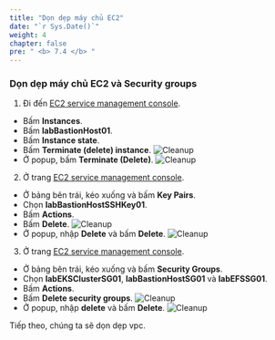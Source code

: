 ```yaml
---
title: "Dọn dẹp máy chủ EC2"
date: "`r Sys.Date()`"
weight: 4
chapter: false
pre: " <b> 7.4 </b> "
---
```


### Dọn dẹp máy chủ EC2 và Security groups

1. Đi đến [EC2 service management console](https://console.aws.amazon.com/ec2/v2/home).

- Bấm **Instances**.
- Bấm **labBastionHost01**.
- Bấm **Instance state**.
- Bấm **Terminate (delete) instance**.
  ![Cleanup](/workshop-01-wordpress-deployment-on-eks/images/7.cleanup/ws01-cleanup08.png)
- Ở popup, bấm **Terminate (Delete)**.
  ![Cleanup](/workshop-01-wordpress-deployment-on-eks/images/7.cleanup/ws01-cleanup09.png)

2. Ở trang [EC2 service management console](https://console.aws.amazon.com/ec2/v2/home).

- Ở bảng bên trái, kéo xuống và bấm **Key Pairs**.
- Chọn **labBastionHostSSHKey01**.
- Bấm **Actions**.
- Bấm **Delete**.
  ![Cleanup](/workshop-01-wordpress-deployment-on-eks/images/7.cleanup/ws01-cleanup10.png)
- Ở popup, nhập **Delete** và bấm **Delete**.
  ![Cleanup](/workshop-01-wordpress-deployment-on-eks/images/7.cleanup/ws01-cleanup11.png)

3. Ở trang [EC2 service management console](https://console.aws.amazon.com/ec2/v2/home).

- Ở bảng bên trái, kéo xuống và bấm **Security Groups**.
- Chọn **labEKSClusterSG01**, **labBastionHostSG01** và **labEFSSG01**.
- Bấm **Actions**.
- Bấm **Delete security groups**.
  ![Cleanup](/workshop-01-wordpress-deployment-on-eks/images/7.cleanup/ws01-cleanup25.png)
- Ở popup, nhập **delete** và bấm **Delete**.
  ![Cleanup](/workshop-01-wordpress-deployment-on-eks/images/7.cleanup/ws01-cleanup26.png)

Tiếp theo, chúng ta sẽ dọn dẹp vpc.
